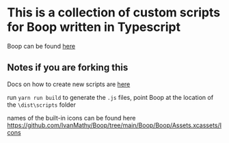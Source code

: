 # This is a collection of custom scripts for Boop written in Typescript

Boop can be found [here](https://github.com/IvanMathy/Boop "Boop on Github")

## Notes if you are forking this

Docs on how to create new scripts are [here](https://github.com/IvanMathy/Boop/blob/main/Boop/Documentation/CustomScripts.md "Custom scripts docs")

run `yarn run build` to generate the `.js` files, point Boop at the location of the `\dist\scripts` folder

names of the built-in icons can be found here
https://github.com/IvanMathy/Boop/tree/main/Boop/Boop/Assets.xcassets/Icons

